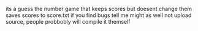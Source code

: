 its a guess the number game that keeps scores but doesent change them
saves scores to score.txt
if you find bugs tell me
might as well not upload source, people probbobly will compile it themself
